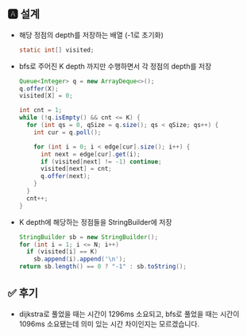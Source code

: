 ## 🅰 설계

* 해당 정점의 depth를 저장하는 배열 (-1로 초기화)

  ```java
  static int[] visited;
  ```

  

* bfs로 주어진 K depth 까지만 수행하면서 각 정점의 depth를 저장

  ```java
  Queue<Integer> q = new ArrayDeque<>();
  q.offer(X);
  visited[X] = 0;
  
  int cnt = 1;
  while (!q.isEmpty() && cnt <= K) {
    for (int qs = 0, qSize = q.size(); qs < qSize; qs++) {
      int cur = q.poll();
  
      for (int i = 0; i < edge[cur].size(); i++) {
        int next = edge[cur].get(i);
        if (visited[next] != -1) continue;
        visited[next] = cnt;
        q.offer(next);
      }
    }
    cnt++;
  }
  ```

* K depth에 해당하는 정점들을 StringBuilder에 저장

  ```java
  StringBuilder sb = new StringBuilder();
  for (int i = 1; i <= N; i++)
    if (visited[i] == K)
      sb.append(i).append('\n');
  return sb.length() == 0 ? "-1" : sb.toString();
  ```

  

## ✅ 후기

- dijkstra로 풀었을 때는 시간이 1296ms 소요되고, bfs로 풀었을 때는 시간이 1096ms 소요됐는데 의미 있는 시간 차이인지는 모르겠습니다.